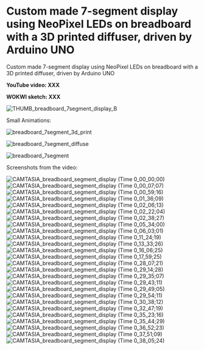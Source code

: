 # Custom made 7-segment display using NeoPixel LEDs on breadboard with a 3D printed diffuser, driven by Arduino UNO
Custom made 7-segment display using NeoPixel LEDs on breadboard with a 3D printed diffuser, driven by Arduino UNO


**YouTube video: XXX**

**WOKWI sketch: XXX**

![THUMB_breadboard_7segment_display_B](https://github.com/user-attachments/assets/ba127199-a304-48cc-a1bc-1afa33950620)


Small Animations:

![breadboard_7segment_3d_print](https://github.com/user-attachments/assets/76fc54dc-99c9-4a5f-a5d7-4aac8d76fa0f)

![breadboard_7segment_diffuse](https://github.com/user-attachments/assets/2d185ceb-a33a-4d34-89ac-7f5ea92a15bb)

![breadboard_7segment](https://github.com/user-attachments/assets/c25d877f-7481-4380-ad71-b37321e0c9e1)


Screenshots from the video:

![CAMTASIA_breadboard_segment_display (Time 0_00_00;00)](https://github.com/user-attachments/assets/a3d078da-2b3a-40fb-b774-a3eadc5653f5)
![CAMTASIA_breadboard_segment_display (Time 0_00_07;07)](https://github.com/user-attachments/assets/78d5d258-5513-44c8-9297-b69d6260a1dd)
![CAMTASIA_breadboard_segment_display (Time 0_00_59;16)](https://github.com/user-attachments/assets/f4d6b009-015d-4392-b182-c51fc111ab3f)
![CAMTASIA_breadboard_segment_display (Time 0_01_36;09)](https://github.com/user-attachments/assets/251488a0-321e-44df-a832-152d403c6ca6)
![CAMTASIA_breadboard_segment_display (Time 0_02_06;13)](https://github.com/user-attachments/assets/3b49ee6c-d87f-4f3f-b338-4f128508a7d7)
![CAMTASIA_breadboard_segment_display (Time 0_02_22;04)](https://github.com/user-attachments/assets/02a79334-fda3-4bd5-a19a-bb339e37e3c8)
![CAMTASIA_breadboard_segment_display (Time 0_02_38;27)](https://github.com/user-attachments/assets/ff91dc23-3585-4362-9d1c-c5e42be7b427)
![CAMTASIA_breadboard_segment_display (Time 0_05_34;00)](https://github.com/user-attachments/assets/5f2d0aaa-fd2f-4b98-8b81-3c1db310694b)
![CAMTASIA_breadboard_segment_display (Time 0_06_03;01)](https://github.com/user-attachments/assets/c078597e-5cbd-4316-8afb-d94e247d1d2f)
![CAMTASIA_breadboard_segment_display (Time 0_11_24;19)](https://github.com/user-attachments/assets/d81963e7-f2ec-44c7-aca6-0fc079f58386)
![CAMTASIA_breadboard_segment_display (Time 0_13_33;26)](https://github.com/user-attachments/assets/d7ad5f16-d3ca-4152-929f-a8509c0fc217)
![CAMTASIA_breadboard_segment_display (Time 0_16_06;25)](https://github.com/user-attachments/assets/e1f69fe7-9afd-4e94-8efb-e9a37defd802)
![CAMTASIA_breadboard_segment_display (Time 0_17_59;25)](https://github.com/user-attachments/assets/e6ea16b1-c7e2-4e3f-adec-57270e55984c)
![CAMTASIA_breadboard_segment_display (Time 0_28_07;21)](https://github.com/user-attachments/assets/dd071303-f83b-4d9b-8ed7-9beb4688eb87)
![CAMTASIA_breadboard_segment_display (Time 0_29_14;28)](https://github.com/user-attachments/assets/b311fe9b-e98e-46ca-930f-31b442a7def6)
![CAMTASIA_breadboard_segment_display (Time 0_29_35;07)](https://github.com/user-attachments/assets/af3b2ebc-d36b-4f26-96d2-0281b113f458)
![CAMTASIA_breadboard_segment_display (Time 0_29_43;11)](https://github.com/user-attachments/assets/075f2420-d090-4258-8f18-75d8b41a33c0)
![CAMTASIA_breadboard_segment_display (Time 0_29_49;05)](https://github.com/user-attachments/assets/1248979a-8613-4388-9cd6-6f0858ccdb1c)
![CAMTASIA_breadboard_segment_display (Time 0_29_54;11)](https://github.com/user-attachments/assets/77834e6a-4277-4e29-89e4-9aaa8e0e4fbf)
![CAMTASIA_breadboard_segment_display (Time 0_30_38;12)](https://github.com/user-attachments/assets/2b954c08-7818-4b65-b4fb-4a969ef0a732)
![CAMTASIA_breadboard_segment_display (Time 0_32_47;19)](https://github.com/user-attachments/assets/0cc7aad4-4245-498e-8cb9-46b297de9285)
![CAMTASIA_breadboard_segment_display (Time 0_35_23;16)](https://github.com/user-attachments/assets/1fcb5524-3bcb-4288-824d-4ff87247d1e0)
![CAMTASIA_breadboard_segment_display (Time 0_35_44;29)](https://github.com/user-attachments/assets/af0a28be-96c2-4104-be22-9b8853eb2ecb)
![CAMTASIA_breadboard_segment_display (Time 0_36_52;23)](https://github.com/user-attachments/assets/edfd8f56-de6d-48b6-aa89-5712eec6d751)
![CAMTASIA_breadboard_segment_display (Time 0_37_51;09)](https://github.com/user-attachments/assets/be30cc21-be64-4421-9a03-67f730ad76b8)
![CAMTASIA_breadboard_segment_display (Time 0_38_05;24)](https://github.com/user-attachments/assets/f9983abd-f379-45b6-ba1f-e2e3e201f033)


